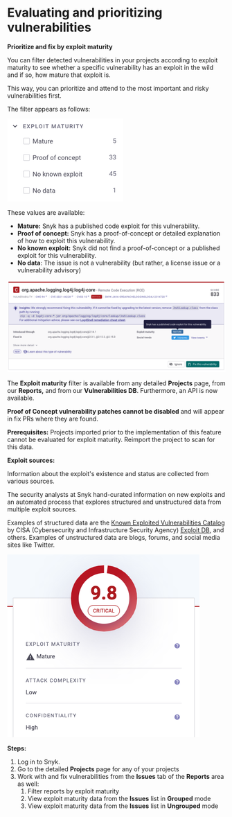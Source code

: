 # Evaluating and prioritizing vulnerabilities

**Prioritize and fix by exploit maturity**

You can filter detected vulnerabilities in your projects according to exploit maturity to see whether a specific vulnerability has an exploit in the wild and if so, how mature that exploit is.

This way, you can prioritize and attend to the most important and risky vulnerabilities first.

The filter appears as follows:

![](<../../../.gitbook/assets/image (53).png>)

These values are available:

* **Mature:** Snyk has a published code exploit for this vulnerability.
* **Proof of concept:** Snyk has a proof-of-concept or detailed explanation of how to exploit this vulnerability.
* **No known exploit:** Snyk did not find a proof-of-concept or a published exploit for this vulnerability.
* **No data**: The issue is not a vulnerability (but rather, a license issue or a vulnerability advisory)

![Exploit Maturity in the Vulnerability Card](<../../../.gitbook/assets/image (83) (3).png>)

The **Exploit maturity** filter is available from any detailed **Projects** page, from our **Reports,** and from our **Vulnerabilities DB**. Furthermore, an API is now available.

**Proof of Concept vulnerability patches cannot be disabled** and will appear in fix PRs where they are found.

**Prerequisites:** Projects imported prior to the implementation of this feature cannot be evaluated for exploit maturity. Reimport the project to scan for this data.

**Exploit sources:**

Information about the exploit's existence and status are collected from various sources.&#x20;

The security analysts at Snyk hand-curated information on new exploits and an automated process that explores structured and unstructured data from multiple exploit sources.&#x20;

Examples of structured data are the [Known Exploited Vulnerabilities Catalog](https://www.cisa.gov/known-exploited-vulnerabilities-catalog) by CISA (Cybersecurity and Infrastructure Security Agency) [Exploit DB](https://www.exploit-db.com/), and others. Examples of unstructured data are blogs, forums, and social media sites like Twitter.

![Exmpale of Exploit Maturity for CVE-2022-22965](<../../../.gitbook/assets/image (64) (3) (1).png>)

**Steps:**

1. Log in to Snyk.
2. Go to the detailed **Projects** page for any of your projects
3. Work with and fix vulnerabilities from the **Issues** tab of the **Reports** area as well:
   1. Filter reports by exploit maturity
   2. View exploit maturity data from the **Issues** list in **Grouped** mode
   3. View exploit maturity data from the **Issues** list in **Ungrouped** mode
